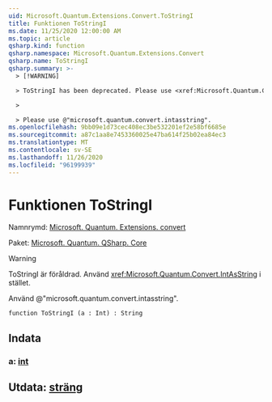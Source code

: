 ```yaml
---
uid: Microsoft.Quantum.Extensions.Convert.ToStringI
title: Funktionen ToStringI
ms.date: 11/25/2020 12:00:00 AM
ms.topic: article
qsharp.kind: function
qsharp.namespace: Microsoft.Quantum.Extensions.Convert
qsharp.name: ToStringI
qsharp.summary: >-
  > [!WARNING]

  > ToStringI has been deprecated. Please use <xref:Microsoft.Quantum.Convert.IntAsString> instead.

  >

  > Please use @"microsoft.quantum.convert.intasstring".
ms.openlocfilehash: 9bb09e1d73cec408ec3be532201ef2e58bf6685e
ms.sourcegitcommit: a87c1aa8e7453360025e47ba614f25b02ea84ec3
ms.translationtype: MT
ms.contentlocale: sv-SE
ms.lasthandoff: 11/26/2020
ms.locfileid: "96199939"
---
```

# <a name="tostringi-function"></a>Funktionen ToStringI

Namnrymd: [Microsoft. Quantum. Extensions. convert](xref:Microsoft.Quantum.Extensions.Convert)

Paket: [Microsoft. Quantum. QSharp. Core](https://nuget.org/packages/Microsoft.Quantum.QSharp.Core)


> [!WARNING]
> ToStringI är föråldrad. Använd <xref:Microsoft.Quantum.Convert.IntAsString> i stället.
>
> Använd @"microsoft.quantum.convert.intasstring".



```qsharp
function ToStringI (a : Int) : String
```


## <a name="input"></a>Indata

### <a name="a--int"></a>a: [int](xref:microsoft.quantum.lang-ref.int)





## <a name="output--string"></a>Utdata: [sträng](xref:microsoft.quantum.lang-ref.string)

